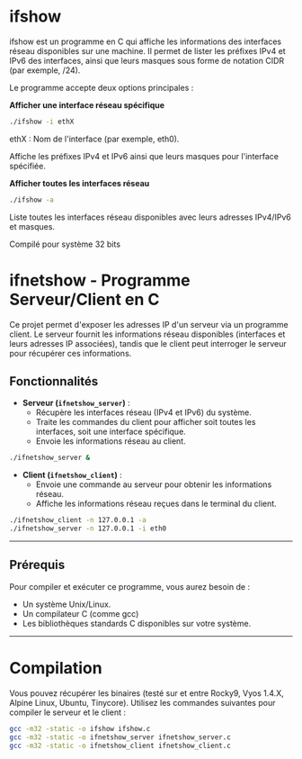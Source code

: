 # ifshow

ifshow est un programme en C qui affiche les informations des interfaces réseau disponibles sur une machine. Il permet de lister les préfixes IPv4 et IPv6 des interfaces, ainsi que leurs masques sous forme de notation CIDR (par exemple, /24).

Le programme accepte deux options principales :

**Afficher une interface réseau spécifique**

```bash
./ifshow -i ethX
```
ethX : Nom de l'interface (par exemple, eth0).

Affiche les préfixes IPv4 et IPv6 ainsi que leurs masques pour l'interface spécifiée.

**Afficher toutes les interfaces réseau**

```bash
./ifshow -a
```
Liste toutes les interfaces réseau disponibles avec leurs adresses IPv4/IPv6 et masques.

Compilé pour système 32 bits


# ifnetshow - Programme Serveur/Client en C

Ce projet permet d'exposer les adresses IP d'un serveur via un programme client. Le serveur fournit les informations réseau disponibles (interfaces et leurs adresses IP associées), tandis que le client peut interroger le serveur pour récupérer ces informations.

## Fonctionnalités

- **Serveur (`ifnetshow_server`)** :
  - Récupère les interfaces réseau (IPv4 et IPv6) du système.
  - Traite les commandes du client pour afficher soit toutes les interfaces, soit une interface spécifique.
  - Envoie les informations réseau au client.

```bash
./ifnetshow_server &
```


- **Client (`ifnetshow_client`)** :
  - Envoie une commande au serveur pour obtenir les informations réseau.
  - Affiche les informations réseau reçues dans le terminal du client.

```bash
./ifnetshow_client -n 127.0.0.1 -a 
./ifnetshow_server -n 127.0.0.1 -i eth0

```


---

## Prérequis

Pour compiler et exécuter ce programme, vous aurez besoin de :
- Un système Unix/Linux.
- Un compilateur C (comme gcc)
- Les bibliothèques standards C disponibles sur votre système.

---

# Compilation

Vous pouvez récupérer les binaires (testé sur et entre Rocky9, Vyos 1.4.X, Alpine Linux, Ubuntu, Tinycore).
Utilisez les commandes suivantes pour compiler le serveur et le client :

```bash
gcc -m32 -static -o ifshow ifshow.c
gcc -m32 -static -o ifnetshow_server ifnetshow_server.c
gcc -m32 -static -o ifnetshow_client ifnetshow_client.c
```
